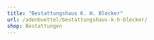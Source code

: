 ```yaml
---
title: "Bestattungshaus K. H. Blecker"
url: /adenbuettel/bestattungshaus-k-h-blecker/
shop: Bestattungen
---
```

